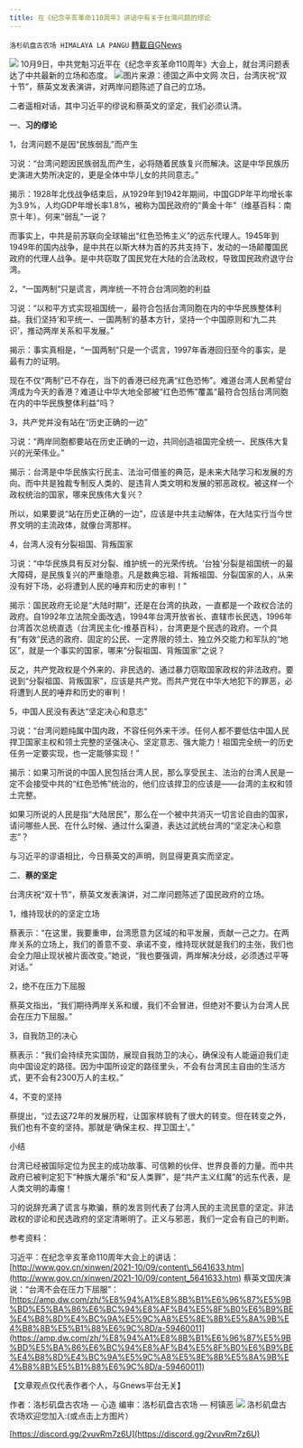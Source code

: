 ```yaml
---
title: 在《纪念辛亥革命110周年》讲话中有关于台湾问题的缪论
---
```

`洛杉矶盘古农场 HIMALAYA LA PANGU` [轉載自GNews](https://gnews.org/zh-hans/1587259/)

![](https://assets.gnews.org/wp-content/uploads/2021/10/230-1.png)
10月9日，中共党魁习近平在《纪念辛亥革命110周年》大会上，就台湾问题表达了中共最新的立场和态度。
![](https://assets.gnews.org/wp-content/uploads/2021/10/image-209.png)图片来源：德国之声中文网
次日，台湾庆祝“双十节”，蔡英文发表演讲，对两岸问题陈述了自己的立场。

二者遥相对话，其中习近平的缪说和蔡英文的坚定，我们必须认清。

一、**习的缪论**

1，台湾问题不是因“民族弱乱”而产生

习说：“台湾问题因民族弱乱而产生，必将随着民族复兴而解决。这是中华民族历史演进大势所决定的，更是全体中华儿女的共同意志。”

揭示：1928年北伐战争结束后，从1929年到1942年期间，中国GDP年平均增长率为3.9%，人均GDP年增长率1.8%，被称为国民政府的“黄金十年”（维基百科：南京十年）。何来“弱乱”一说？

而事实上，中共是前苏联向全球输出“红色恐怖主义”的远东代理人。1945年到1949年的国内战争，是中共在以斯大林为首的苏共支持下，发动的一场颠覆国民政府的代理人战争。是中共窃取了国民党在大陆的合法政权，导致国民政府退守台湾。

2，“一国两制”只是谎言，两岸统一不符合台湾同胞的利益

习说：“以和平方式实现祖国统一，最符合包括台湾同胞在内的中华民族整体利益。我们坚持‘和平统一、一国两制’的基本方针，坚持一个中国原则和‘九二共识’，推动两岸关系和平发展。”

揭示：事实真相是，“一国两制”只是一个谎言，1997年香港回归至今的事实，是最有力的证明。

现在不仅“两制”已不存在，当下的香港已经充满“红色恐怖”。难道台湾人民希望台湾成为今天的香港？难道让中华大地全部被“红色恐怖”覆盖“最符合包括台湾同胞在内的中华民族整体利益”吗？

3，共产党并没有站在“历史正确的一边”

习说：“两岸同胞都要站在历史正确的一边，共同创造祖国完全统一、民族伟大复兴的光荣伟业。”

揭示：台湾是中华民族实行民主、法治可借鉴的典范，是未来大陆学习和发展的方向。而中共是独裁专制反人类的、是违背人类文明和发展的邪恶政权。被这样一个政权统治的国家，哪来民族伟大复兴？

所以，如果要说“站在历史正确的一边”，应该是中共主动解体，在大陆实行当今世界文明的主流政体，就像台湾那样。

4，台湾人没有分裂祖国、背叛国家

习说：“中华民族具有反对分裂、维护统一的光荣传统。‘台独’分裂是祖国统一的最大障碍，是民族复兴的严重隐患。凡是数典忘祖、背叛祖国、分裂国家的人，从来没有好下场，必将遭到人民的唾弃和历史的审判！”

揭示：国民政府无论是“大陆时期”，还是在台湾的执政，一直都是一个政权合法的政府。自1992年立法院全面改选，1994年台湾开放省长、直辖市长民选，1996年台湾首次总统直选（台湾民主化-维基百科），台湾更是个民选的政府。一个具有“有效”民选的政府、固定的公民、一定界限的领土、独立外交能力和军队的“地区”，就是一个事实的国家，哪来“分裂祖国、背叛国家”之说？

反之，共产党政权是个外来的、非民选的、通过暴力窃取国家政权的非法政府。要说到“分裂祖国、背叛国家”，应该是共产党。而共产党在中华大地犯下的罪恶，必将遭到人民的唾弃和历史的审判！

5，中国人民没有表达“坚定决心和意志”

习说：“台湾问题纯属中国内政，不容任何外来干涉。任何人都不要低估中国人民捍卫国家主权和领土完整的坚强决心、坚定意志、强大能力！祖国完全统一的历史任务一定要实现，也一定能够实现！”

揭示：如果习所说的中国人民包括台湾人民，那么享受民主、法治的台湾人民是一定不会接受中共的“红色恐怖”统治的，他们应该捍卫的应该是——台湾的主权和领土完整。

如果习所说的人民是指“大陆居民”，那么在一个被中共消灭一切言论自由的国家，请问哪些人民、在什么时候、通过什么渠道，表达过武统台湾的“坚定决心和意志”？

与习近平的谬语相比，今日蔡英文的声明，则显得更真实而坚定。

二、**蔡的坚定**

台湾庆祝“双十节”，蔡英文发表演讲，对二岸问题陈述了国民政府的立场。

1，维持现状的的坚定立场

蔡表示：“在这里，我要重申，台湾愿意为区域的和平发展，贡献一己之力。在两岸关系的立场上，我们的善意不变、承诺不变，维持现状就是我们的主张，我们也会全力阻止现状被片面改变。”她说，“我也要强调，两岸解决分歧，必须透过平等对话。”

2，绝不在压力下屈服

蔡英文指出，“我们期待两岸关系和缓，我们不会冒进，但绝对不要认为台湾人民会在压力下屈服。”

3，自我防卫的决心

蔡表示：“我们会持续充实国防，展现自我防卫的决心，确保没有人能逼迫我们走向中国设定的路径。因为中国所设定的路径里头，不会有台湾民主自由的生活方式，更不会有2300万人的主权。”

4，不变的坚持

蔡提出，“过去这72年的发展历程，让国家样貌有了很大的转变。但在转变之外，我们也有不变的坚持。那就是‘确保主权、捍卫国土’。”

小结

台湾已经被国际定位为民主的成功故事、可信赖的伙伴、世界良善的力量。而中共政府已被判定犯下“种族大屠杀”和“反人类罪”，是“共产主义红魔”的远东代表，是人类文明的毒瘤！

习的说辞充满了谎言与欺骗，蔡的发言则代表了台湾人民的主流民意的坚定。非法政权的谬论和民选政府的坚定清晰明了。正义与邪恶，我们一定会有自己的判断。

参考资料：

习近平：在纪念辛亥革命110周年大会上的讲话：[http://www.gov.cn/xinwen/2021-10/09/content\_5641633.htm](http://www.gov.cn/xinwen/2021-10/09/content_5641633.htm)
蔡英文国庆演说：“台湾不会在压力下屈服”：[https://amp.dw.com/zh/%E8%94%A1%E8%8B%B1%E6%96%87%E5%9B%BD%E5%BA%86%E6%BC%94%E8%AF%B4%E5%8F%B0%E6%B9%BE%E4%B8%8D%E4%BC%9A%E5%9C%A8%E5%8E%8B%E5%8A%9B%E4%B8%8B%E5%B1%88%E6%9C%8D/a-59460011](https://amp.dw.com/zh/%E8%94%A1%E8%8B%B1%E6%96%87%E5%9B%BD%E5%BA%86%E6%BC%94%E8%AF%B4%E5%8F%B0%E6%B9%BE%E4%B8%8D%E4%BC%9A%E5%9C%A8%E5%8E%8B%E5%8A%9B%E4%B8%8B%E5%B1%88%E6%9C%8D/a-59460011)

【文章观点仅代表作者个人，与Gnews平台无关】

作者：洛杉矶盘古农场 — 心造
编审：洛杉矶盘古农场 — 柯镇恶
![](https://assets.gnews.org/wp-content/uploads/2021/03/WhatsApp-Image-2021-06-26-at-22.05.30.jpeg)
洛杉矶盘古农场欢迎您加入:(或点击上方图片）

[https://discord.gg/2vuvRm7z6U](https://discord.gg/2vuvRm7z6U)
